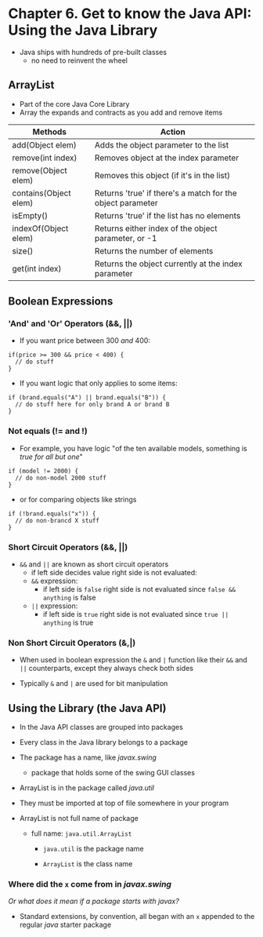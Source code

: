 # Chapter 6. Get to know the Java API: Using the Java Library

- Java ships with hundreds of pre-built classes
  - no need to reinvent the wheel

## ArrayList
  - Part of the core Java Core Library
  - Array the expands and contracts as you add and remove items

  | Methods               |  Action                                                    |
  |-----------------------|------------------------------------------------------------|
  | add(Object elem)      | Adds the object parameter to the list                      |
  | remove(int index)     | Removes object at the index parameter                      |
  | remove(Object elem)   | Removes this object (if it's in the list)                  |
  | contains(Object elem) | Returns 'true' if there's a match for the object parameter |
  | isEmpty()             | Returns 'true' if the list has no elements                 |
  | indexOf(Object elem)  | Returns either index of the object parameter, or -1        |
  | size()                | Returns the number of elements                             |
  | get(int index)        | Returns the object currently at the index parameter        |


## Boolean Expressions

### 'And' and 'Or' Operators (&&, ||)

- If you want price between 300 _*and*_ 400:
```
if(price >= 300 && price < 400) {
  // do stuff
}
```

- If you want logic that only applies to some items:
```
if (brand.equals("A") || brand.equals("B")) {
  // do stuff here for only brand A or brand B
}
```

### Not equals (!= and !)

- For example, you have logic "of the ten available models, something is _true for all but one_"

```
if (model != 2000) {
  // do non-model 2000 stuff
}
```

- or for comparing objects like strings
```
if (!brand.equals("x")) {
  // do non-brancd X stuff
}
```

### Short Circuit Operators (&&, ||)

- `&&` and `||` are known as short circuit operators
  - if left side decides value right side is not evaluated:
  - `&&` expression:
    - if left side is `false` right side is not evaluated since `false && anything` is false
  - `||` expression:
    - if left side is `true` right side is not evaluated since `true || anything` is true

### Non Short Circuit Operators (&,|)

- When used in boolean expression the `&` and `|` function like their `&&` and `||` counterparts, except they always check both sides

- Typically `&` and `|` are used for bit manipulation

## Using the Library (the Java API)

- In the Java API classes are grouped into packages

- Every class in the Java library belongs to a package

- The package has a name, like *javax.swing*

  - package that holds some of the swing GUI classes

- ArrayList is in the package called *java.util*

- They must be imported at top of file somewhere in your program

- ArrayList is not full name of package

  - full name: `java.util.ArrayList`

    - `java.util` is the package name
  
    - `ArrayList` is the class name
  
### Where did the `x` come from in *javax.swing*

*Or what does it mean if a package starts with javax?*

- Standard extensions, by convention, all began with an `x` appended to the regular *_java_* starter package
